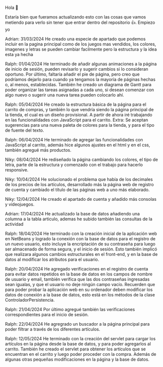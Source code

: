 Hola 👋​

Estaría bien que fueramos actualizando esto con las cosas que vamos metiendo para verlo sin tener que entrar dentro del repositorio 👍. Empiezo yo

Adrian: 31/03/2024
He creado una especie de apartado que podemos incluir en la pagina principal como de los juegos mas vendidos, los colores, imagenes y letras se pueden cambiar facilmente pero la estructura y la idea esta ya hecha

Ralph: 01/04/2024
He terminado de añadir algunas animaciones a la página de inicio de sesión, pueden revisarlo y sugerir cambios si lo consideran oportuno. Por último, faltaría añadir el pie de página, pero creo que podríamos dejarlo para cuando ya tengamos la mayoría de páginas hechas o, al menos, establecidas.
También he creado un diagrama de Gantt para poder organizar las tareas asignadas a cada uno, si desean comenzar con algo nuevo o sugerir una nueva tarea pueden colocarlo ahí.

Ralph: 05/04/2024
He creado la estructura básica de la página para el carrito de compras, y también lo que vendría siendo la página principal de la tienda, el cual es un diseño provisional.
A partir de ahora iré trabajando en las funcionalidades con JavaScript para el carrito.
Extra: Se aceptan sugerencias para una nueva paleta de colores para la tienda, y para el tipo de fuente del texto.

Ralph: 06/04/2024
He terminado de agregar las funcionalidades con JavaScript al carrito, además hice algunos ajustes en el html y en el css, también agregué más productos.

Niky: 08/04/2024
He rediseñado la página cambiando los colores, el tipo de letra, parte de la estructura y comenzado con el trabajo para hacerlo responsive. 

Niky: 10/04/2024
He solucionado el problema que había de los decimales de los precios de los artículos, desarrollado más la página web de registro de cuenta y cambiado el título de las páginas web a uno más elaborado.

Niky: 12/04/2024
He creado el apartado de cuenta y añadido más consolas y videojuegos.

Adrian: 17/04/2024
He actualizado la base de datos añadiendo una columna a la tabla articulo, ademas he subido también las consultas de la actividad

Ralph: 18/04/2024
He terminado con la creación inicial de la aplicación web en NetBeans y logrado la conexión con la base de datos para el registro de un nuevo usuario, esto incluye la encriptación de su contraseña para luego ser almacenado de forma segura, y el inicio de sesión. Esto también implicó que realizara algunos cambios estructurales en el front-end, y en la base de datos al modificar los atributos para el usuario.

Ralph: 20/04/2024
He agregado verificaciones en el registro de cuenta para evitar datos repetidos en la base de datos en los campos de nombre de usuario y email, también verifica que las dos contraseñas ingresadas sean igualas, y que el usuario no deje ningún campo vacío. Recuerden que para poder probar la aplicación web en su ordenador deben modificar los datos de conexión a la base de datos, esto está en los métodos de la clase ControladorPersistencia.

Ralph: 21/04/2024
Por último agregué también las verificaciones correspondientes para el inicio de sesión.

Ralph: 22/04/2024
He agregrado un buscador a la página principal para poder filtrar a través de los diferentes artículos.

Ralph: 12/05/2024
He terminado con la creación del servlet para cargar los artículos en la página desde la base de datos, y para poder agregarlos al carrito. También he creado el servlet para obtener los artículos que se encuentran en el carrito y luego poder proceder con la compra. Además de algunas otras pequeñas modificaciones en la página y la base de datos.
